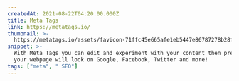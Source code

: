 ```yaml
---
createdAt: 2021-08-22T04:20:00.000Z
title: Meta Tags
link: https://metatags.io/
thumbnail: >-
  https://metatags.io/assets/favicon-71ffc45e665afe1eb5447e86787278b28f56dfb39a6d53c8603d8477bdee7b6f.png
snippet: >-
  With Meta Tags you can edit and experiment with your content then preview how
  your webpage will look on Google, Facebook, Twitter and more!
tags: ["meta", " SEO"]
---
```

